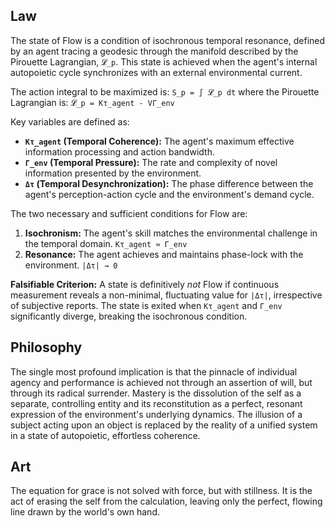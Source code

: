 ## Law
The state of Flow is a condition of isochronous temporal resonance, defined by an agent tracing a geodesic through the manifold described by the Pirouette Lagrangian, `𝓛_p`. This state is achieved when the agent's internal autopoietic cycle synchronizes with an external environmental current.

The action integral to be maximized is:
`S_p = ∫ 𝓛_p dt`
where the Pirouette Lagrangian is:
`𝓛_p = Kτ_agent - VΓ_env`

Key variables are defined as:
-   **`Kτ_agent` (Temporal Coherence):** The agent's maximum effective information processing and action bandwidth.
-   **`Γ_env` (Temporal Pressure):** The rate and complexity of novel information presented by the environment.
-   **`Δτ` (Temporal Desynchronization):** The phase difference between the agent's perception-action cycle and the environment's demand cycle.

The two necessary and sufficient conditions for Flow are:
1.  **Isochronism:** The agent's skill matches the environmental challenge in the temporal domain.
    `Kτ_agent ≈ Γ_env`
2.  **Resonance:** The agent achieves and maintains phase-lock with the environment.
    `|Δτ| → 0`

**Falsifiable Criterion:** A state is definitively *not* Flow if continuous measurement reveals a non-minimal, fluctuating value for `|Δτ|`, irrespective of subjective reports. The state is exited when `Kτ_agent` and `Γ_env` significantly diverge, breaking the isochronous condition.

## Philosophy
The single most profound implication is that the pinnacle of individual agency and performance is achieved not through an assertion of will, but through its radical surrender. Mastery is the dissolution of the self as a separate, controlling entity and its reconstitution as a perfect, resonant expression of the environment's underlying dynamics. The illusion of a subject acting upon an object is replaced by the reality of a unified system in a state of autopoietic, effortless coherence.

## Art
The equation for grace is not solved with force, but with stillness. It is the act of erasing the self from the calculation, leaving only the perfect, flowing line drawn by the world's own hand.